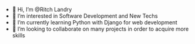 - 👋 Hi, I’m @Ritch Landry
- 👀 I’m interested in Software Development and New Techs
- 🌱 I’m currently learning Python with Django for web development
- 💞️ I’m looking to collaborate on many projects in order to acquire more skills 

<!---
Ritchmond/Ritchmond is a ✨ special ✨ repository because its `README.md` (this file) appears on your GitHub profile.
You can click the Preview link to take a look at your changes.
--->
